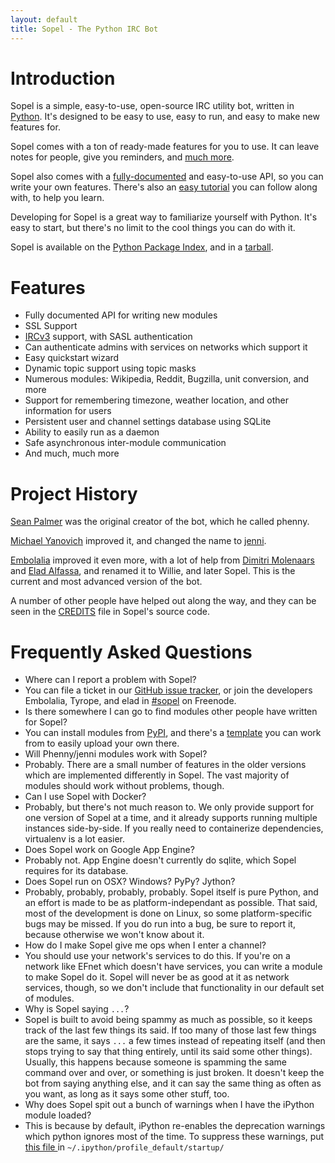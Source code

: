 ```yaml
---
layout: default
title: Sopel - The Python IRC Bot
---
```


# Introduction

<span class="Sopel">Sopel</span> is a simple, easy-to-use, open-source IRC
utility bot, written in [Python](http://python.org). It's designed to be easy
to use, easy to run, and easy to make new features for.

<span class="Sopel">Sopel</span> comes with a ton of ready-made features for
you to use. It can leave notes for people, give you reminders, and
[much more](https://github.com/sopel-irc/sopel/wiki/Commands).

<span class="Sopel">Sopel</span> also comes with a
[fully-documented](/docs) and
easy-to-use API, so you can write your own features. There's also an
[easy tutorial](https://github.com/sopel-irc/sopel/wiki/Sopel-tutorial,-Part-1)
you can follow along with, to help you learn.

Developing for <span class="Sopel">Sopel</span> is a great way to familiarize
yourself with Python. It's easy to start, but there's no limit to the cool
things you can do with it.

<span class="Sopel">Sopel</span> is available on the
[Python Package Index](http://pypi.python.org/pypi/sopel/), and in a
[tarball](https://github.com/sopel-irc/sopel/releases/latest).

# Features

* Fully documented API for writing new modules
* SSL Support
* [IRCv3](http://ircv3.org) support, with SASL authentication
* Can authenticate admins with services on networks which support it
* Easy quickstart wizard
* Dynamic topic support using topic masks
* Numerous modules: Wikipedia, Reddit, Bugzilla, unit conversion, and more
* Support for remembering timezone, weather location, and other information for
users
* Persistent user and channel settings database using SQLite
* Ability to easily run as a daemon
* Safe asynchronous inter-module communication
* And much, much more

# Project History

[Sean Palmer](http://inamidst.com/) was the original creator of the bot, which
he called phenny.

[Michael Yanovich](https://yanovich.net) improved it, and changed the name to
[jenni](https://github.com/myano/jenni/).

[Embolalia](https://embolalia.com) improved it even more, with a lot of
help from [Dimitri Molenaars](http://tyrope.nl) and
[Elad Alfassa](http://eladalfassa.com), and renamed it to Willie, and later
Sopel. This is the current and most advanced version of the bot.

A number of other people have helped out along the way, and they can be seen in
the [CREDITS](https://github.com/sopel-irc/sopel/blob/master/CREDITS) file in
Sopel's source code.

# Frequently Asked Questions

<ul class="faq">
<li class="q">Where can I report a problem with Sopel?</li>

<li class="a">You can file a ticket in our <a
href="https://github.com/sopel-irc/sopel/issues">GitHub issue tracker</a>, or
join the developers Embolalia, Tyrope, and elad in 
<a href="irc://irc.freenode.net/#sopel">#sopel</a> on Freenode.</li>

<li class="q">Is there somewhere I can go to find modules other people have
written for Sopel?</li>

<li class="a">You can install modules from <a href="https://pypi.python.org/pypi?:action=search&term=sopel_modules&submit=search">PyPI</a>,
and there's a <a href="https://github.com/sopel-irc/sopel-cookiecutter">template</a>
you can work from to easily upload your own there.

<li class="q">Will Phenny/jenni modules work with Sopel?</li>

<li class="a">Probably. There are a small number of features in the older
versions which are implemented differently in Sopel. The vast majority of
modules should work without problems, though.</li>

<li class="q">Can I use Sopel with Docker?</li>

<li class="a">Probably, but there's not much reason to. We only provide support
for one version of Sopel at a time, and it already supports running multiple
instances side-by-side. If you really need to containerize dependencies,
virtualenv is a lot easier.</li>

<li class="q">Does Sopel work on Google App Engine?</li>

<li class="a">Probably not. App Engine doesn't currently do sqlite, which
Sopel requires for its database.</li>

<li class="q">Does Sopel run on OSX? Windows? PyPy? Jython?</li>

<li class="a">Probably, probably, probably, probably. Sopel itself is pure
Python, and an effort is made to be as platform-independant as possible. That
said, most of the development is done on Linux, so some platform-specific bugs
may be missed. If you do run into a bug, be sure to report it, because
otherwise we won't know about it.</li>

<li class="q">How do I make Sopel give me ops when I enter a channel?</li>

<li class="a">You should use your network's services to do this. If you're on a
network like EFnet which doesn't have services, you can write a module to make
Sopel do it. Sopel will never be as good at it as network services, though,
so we don't include that functionality in our default set of modules.</li>

<li class="q">Why is Sopel saying <code>...</code>?</li>

<li class="a">Sopel is built to avoid being spammy as much as possible, so it
keeps track of the last few things its said. If too many of those last few
things are the same, it says <code>...</code> a few times instead of repeating
itself (and then stops trying to say that thing entirely, until its said some
other things). Usually, this happens because someone is spamming the same
command over and over, or something is just broken. It doesn't keep the bot
from saying anything else, and it can say the same thing as often as you want,
as long as it says some other stuff, too.</li>

<li class="q">Why does Sopel spit out a bunch of warnings when I have the 
iPython module loaded?</li>

<li class="a">This is because by default, iPython re-enables the deprecation 
warnings which python ignores most of the time. To suppress these warnings, 
put <a href="https://github.com/sopel-irc/sopel/blob/5f60756e1a975a1a978c322949d8ba9b4a2b4d71/contrib/suppress-warnings.py">this file
</a> in <code>~/.ipython/profile_default/startup/</code>
</ul>
